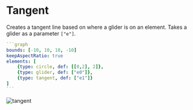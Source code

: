 # Tangent

Creates a tangent line based on where a glider is on an element. Takes a glider as a parameter `["e"]`.

````yaml
```graph
bounds: [-10, 10, 10, -10]
keepAspectRatio: true
elements: [
	{type: circle, def: [[0,2], 2]},
	{type: glider, def: ["e0"]},
	{type: tangent, def: ["e1"]}
]
```
````

![tangent](imgs/Tangent-graph-1.png)

